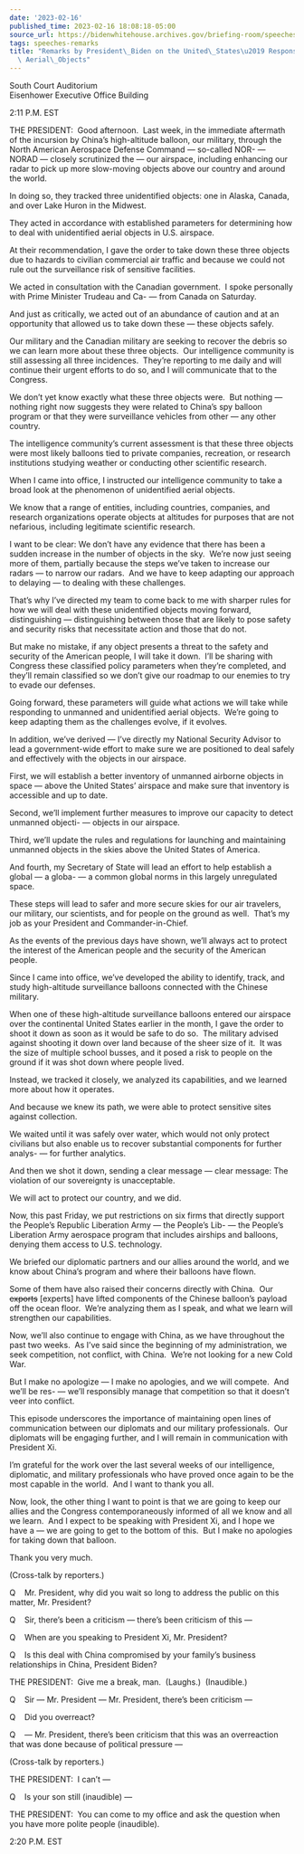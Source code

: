 ```yaml
---
date: '2023-02-16'
published_time: 2023-02-16 18:08:18-05:00
source_url: https://bidenwhitehouse.archives.gov/briefing-room/speeches-remarks/2023/02/16/remarks-by-president-biden-on-the-united-states-response-to-recent-aerial-objects/
tags: speeches-remarks
title: "Remarks by President\_Biden on the United\_States\u2019 Response to Recent\
  \ Aerial\_Objects"
---
```

 
South Court Auditorium  
Eisenhower Executive Office Building

2:11 P.M. EST

THE PRESIDENT:  Good afternoon.  Last week, in the immediate aftermath
of the incursion by China’s high-altitude balloon, our military, through
the North American Aerospace Defense Command — so-called NOR- — NORAD —
closely scrutinized the — our airspace, including enhancing our radar to
pick up more slow-moving objects above our country and around the
world.  
  
In doing so, they tracked three unidentified objects: one in Alaska,
Canada, and over Lake Huron in the Midwest.  
  
They acted in accordance with established parameters for determining how
to deal with unidentified aerial objects in U.S. airspace.  
  
At their recommendation, I gave the order to take down these three
objects due to hazards to civilian commercial air traffic and because we
could not rule out the surveillance risk of sensitive facilities.  
  
We acted in consultation with the Canadian government.  I spoke
personally with Prime Minister Trudeau and Ca- — from Canada on
Saturday.  
  
And just as critically, we acted out of an abundance of caution and at
an opportunity that allowed us to take down these — these objects
safely.  
  
Our military and the Canadian military are seeking to recover the debris
so we can learn more about these three objects.  Our intelligence
community is still assessing all three incidences.  They’re reporting to
me daily and will continue their urgent efforts to do so, and I will
communicate that to the Congress.  
  
We don’t yet know exactly what these three objects were.  But nothing —
nothing right now suggests they were related to China’s spy balloon
program or that they were surveillance vehicles from other — any other
country.  
  
The intelligence community’s current assessment is that these three
objects were most likely balloons tied to private companies, recreation,
or research institutions studying weather or conducting other scientific
research.  
  
When I came into office, I instructed our intelligence community to take
a broad look at the phenomenon of unidentified aerial objects.  
  
We know that a range of entities, including countries, companies, and
research organizations operate objects at altitudes for purposes that
are not nefarious, including legitimate scientific research.  
  
I want to be clear: We don’t have any evidence that there has been a
sudden increase in the number of objects in the sky.  We’re now just
seeing more of them, partially because the steps we’ve taken to increase
our radars — to narrow our radars.  And we have to keep adapting our
approach to delaying — to dealing with these challenges.  
  
That’s why I’ve directed my team to come back to me with sharper rules
for how we will deal with these unidentified objects moving forward,
distinguishing — distinguishing between those that are likely to pose
safety and security risks that necessitate action and those that do
not.  
  
But make no mistake, if any object presents a threat to the safety and
security of the American people, I will take it down.  I’ll be sharing
with Congress these classified policy parameters when they’re completed,
and they’ll remain classified so we don’t give our roadmap to our
enemies to try to evade our defenses.  
  
Going forward, these parameters will guide what actions we will take
while responding to unmanned and unidentified aerial objects.  We’re
going to keep adapting them as the challenges evolve, if it evolves.  
  
In addition, we’ve derived — I’ve directly my National Security Advisor
to lead a government-wide effort to make sure we are positioned to deal
safely and effectively with the objects in our airspace.  
  
First, we will establish a better inventory of unmanned airborne objects
in space — above the United States’ airspace and make sure that
inventory is accessible and up to date.  
  
Second, we’ll implement further measures to improve our capacity to
detect unmanned objecti- — objects in our airspace.  
  
Third, we’ll update the rules and regulations for launching and
maintaining unmanned objects in the skies above the United States of
America.  
  
And fourth, my Secretary of State will lead an effort to help establish
a global — a globa- — a common global norms in this largely unregulated
space.  
  
These steps will lead to safer and more secure skies for our air
travelers, our military, our scientists, and for people on the ground as
well.  That’s my job as your President and Commander-in-Chief.  
  
As the events of the previous days have shown, we’ll always act to
protect the interest of the American people and the security of the
American people.  
  
Since I came into office, we’ve developed the ability to identify,
track, and study high-altitude surveillance balloons connected with the
Chinese military.

When one of these high-altitude surveillance balloons entered our
airspace over the continental United States earlier in the month, I gave
the order to shoot it down as soon as it would be safe to do so.  The
military advised against shooting it down over land because of the sheer
size of it.  It was the size of multiple school busses, and it posed a
risk to people on the ground if it was shot down where people lived.

Instead, we tracked it closely, we analyzed its capabilities, and we
learned more about how it operates.

And because we knew its path, we were able to protect sensitive sites
against collection.

We waited until it was safely over water, which would not only protect
civilians but also enable us to recover substantial components for
further analys- — for further analytics.

And then we shot it down, sending a clear message — clear message: The
violation of our sovereignty is unacceptable.

We will act to protect our country, and we did.

Now, this past Friday, we put restrictions on six firms that directly
support the People’s Republic Liberation Army — the People’s Lib- — the
People’s Liberation Army aerospace program that includes airships and
balloons, denying them access to U.S. technology.

We briefed our diplomatic partners and our allies around the world, and
we know about China’s program and where their balloons have flown.

Some of them have also raised their concerns directly with China.  Our
<s>exports</s> \[experts\] have lifted components of the Chinese
balloon’s payload off the ocean floor.  We’re analyzing them as I speak,
and what we learn will strengthen our capabilities.

Now, we’ll also continue to engage with China, as we have throughout the
past two weeks.  As I’ve said since the beginning of my administration,
we seek competition, not conflict, with China.  We’re not looking for a
new Cold War.

But I make no apologize — I make no apologies, and we will compete.  And
we’ll be res- — we’ll responsibly manage that competition so that it
doesn’t veer into conflict.

This episode underscores the importance of maintaining open lines of
communication between our diplomats and our military professionals.  Our
diplomats will be engaging further, and I will remain in communication
with President Xi.

I’m grateful for the work over the last several weeks of our
intelligence, diplomatic, and military professionals who have proved
once again to be the most capable in the world.  And I want to thank you
all.

Now, look, the other thing I want to point is that we are going to keep
our allies and the Congress contemporaneously informed of all we know
and all we learn.  And I expect to be speaking with President Xi, and I
hope we have a — we are going to get to the bottom of this.  But I make
no apologies for taking down that balloon.

Thank you very much.

(Cross-talk by reporters.)

Q    Mr. President, why did you wait so long to address the public on
this matter, Mr. President?

Q    Sir, there’s been a criticism — there’s been criticism of this —

Q    When are you speaking to President Xi, Mr. President?

Q    Is this deal with China compromised by your family’s business
relationships in China, President Biden?

THE PRESIDENT:  Give me a break, man.  (Laughs.)  (Inaudible.)

Q    Sir — Mr. President — Mr. President, there’s been criticism —

Q    Did you overreact? 

Q    — Mr. President, there’s been criticism that this was an
overreaction that was done because of political pressure —

(Cross-talk by reporters.)

THE PRESIDENT:  I can’t —

Q    Is your son still (inaudible) —

THE PRESIDENT:  You can come to my office and ask the question when you
have more polite people (inaudible).

2:20 P.M. EST
